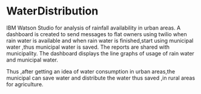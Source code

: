 # WaterDistribution
IBM Watson Studio for analysis of rainfall availability in urban areas.
A dashboard is created to send messages to flat owners using twilio when rain water
is available and when  rain water is finished,start using  municipal water  ,thus municipal water is saved.
The reports are shared with municipality.
The dashboard displays the line graphs of usage of rain water and municipal water.

Thus ,after getting an idea of water consumption in urban areas,the municipal can save water and distribute the water thus saved ,in rural areas for agriculture.
